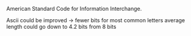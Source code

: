 
American Standard Code for Information Interchange.

Ascii could be improved -> fewer bits for most common letters
average length could go down to 4.2 bits from 8 bits


